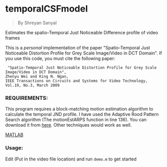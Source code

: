 # temporalCSFmodel
>By Shreyan Sanyal

Estimates the spatio-Temporal Just Noticeable Difference profile of video frames

This is a *personal* implementation of the paper "Spatio-Temporal Just Noticeable Distortion Profile for Grey Scale Image/Video in DCT Domain". If you use this code, you must cite the following paper:

` "Spatio-Temporal Just Noticeable Distortion Profile for Grey Scale Image/Video in DCT Domain",`\
`Zhenyu Wei and King N. Ngan, `\
 `IEEE Transactions on Circuits and Systems for Video Technology, Vol.19, No.3, March 2009 `


### REQUIREMENTS:
This program requires a block-matching motion estimation algorithm to calculate the temporal JND profile. I have used the Adaptive Rood Pattern Search algorithm (The motionEstARPS function in line 136). You can download it from [here]( https://in.mathworks.com/matlabcentral/fileexchange/8761-block-matching-algorithms-for-motion-estimation ).
Other techniques would work as well. 

[MATLAB](https://in.mathworks.com/products.html)


### Usage:

Edit (Put in the video file location) and run `demo.m` to get started
